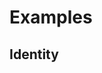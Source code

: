 # Examples

## Identity

<canvas id="canvas"></canvas>
<script type="module">
    import init, { identity } from '../pkg/druid_wasm_examples.js';

    async function run() {
        await init();
        identity();
    }

    run();
</script>

